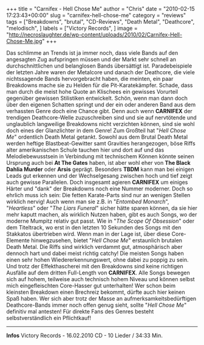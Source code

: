 +++
title = "Carnifex - Hell Chose Me"
author = "Chris"
date = "2010-02-15 17:23:43+00:00"
slug = "carnifex-hell-chose-me"
category = "reviews"
tags = ["Breakdowns", "brutal", "CD-Reviews", "Death Metal", "Deathcore", "melodisch", ]
labels = ["Victory Records", ]
image = "http://necroslaughter.de/wp-content/uploads/2010/02/Carnifex-Hell-Chose-Me.jpg"
+++

Das schlimme an Trends ist ja immer noch, dass viele Bands auf den angesagten Zug aufspringen müssen und der Markt sehr schnell an durchschnittlichen und belanglosen Bands übersättigt ist. Paradebeispiele der letzten Jahre waren der Metalcore und danach der Deathcore, die viele nichtssagende Bands hervorgebracht haben, die meinten, ein paar Breakdowns mache sie zu Helden für die Pit-Karatekämpfer. Schade, dass man durch die meist hohe Quote an Klischees ein gewisses Vorurteil gegenüber gewissen Stilistiken entwickelt. Schön, wenn man dann doch über den eigenen Schatten springt und der ein oder anderen Band aus dem verhassten Genre doch eine Chance gibt. Denn auch wenn **CARNIFEX** der trendigen Deathcore-Welle zuzuschreiben sind und sie auf nervtötende und unglaublich langweilige Breakdowns nicht verzichten können, sind sie wohl doch eines der Glanzlichter in dem Genre!
Zum Großteil hat "_Hell Chose Me_" ordentlich Death Metal getankt. Sowohl aus dem Brutal Death Metal werden heftige Blastbeat-Gewitter samt Gravities herangezogen, böse Riffs alter amerikanischen Schule tauchen hier und dort auf und das Melodiebewusstsein in Verbindung mit technischem Können könnte seinen Ursprung auch bei **At The Gates** haben, ist aber wohl eher von **The Black Dahlia Murder** oder **Arsis** geprägt.
Besonders **TBDM** kann man bei einigen Leads gut erkennen und der Wechselgesang zwischen hoch und tief zeigt auch gewisse Parallelen. Doch insgesamt agieren **CARNIFEX** um einiges Härter und "dank" der Breakdowns noch eine Nummer moderner. Doch so ehrlich muss ich sein: Die fetten Karate-Parts sind nur an wenigen Stellen wirklich nervig! Auch wenn man sie z.B. in "_Entombed Monarch_", "_Heartless_" oder "_The Liars Funeral_" sicher hätte sparen können, da sie hier mehr kaputt machen, als wirklich Nutzen haben, gibt es auch Songs, wo der moderne Mumpitz relativ gut passt. Wie in "_The Scope Of Obsession_" oder dem Titeltrack, wo erst in den letzten 10 Sekunden des Songs mit den Stakkatos übertrieben wird.
Wenn man in der Lage ist, über diese Core-Elemente hinwegzusehen, bietet "_Hell Chose Me_" erstaunlich brutalen Death Metal. Die Riffs sind wirklich verdammt gut, atmosphärisch aber dennoch hart und dabei meist richtig catchy! Die meisten Songs haben einen sehr hohen Wiedererkennungswert, ohne dabei zu poppig zu sein. Und trotz der Effekthascherei mit den Breakdowns sind keine richtigen Ausfälle auf dem dritten Full-Length von **CARNIFEX**. Alle Songs bewegen sich auf hohem, teilweise auch technisch hohem Niveau und können selbst mich eingefleischten Core-Hasser gut unterhalten!
Wer schon beim kleinsten Breakdown einen Brechreiz bekommt, dürfte auch hier keinen Spaß haben. Wer sich aber trotz der Masse an aufmerksamkeitsbedürftigen Deathcore-Bands immer noch offen genug sieht, sollte "_Hell Chose Me_" definitiv mal antesten! Für direkte Fans des Genres besteht selbstverständlich ein Pflichtkauf!





---
**Infos**
Victory Records - 16.02.2010
CD - 10 Lieder / 34:33 Min.
